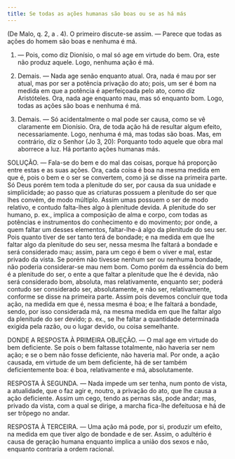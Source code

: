 ```yaml
---
title: Se todas as ações humanas são boas ou se as há más
---
```


(De Malo, q. 2, a . 4).
  O primeiro discute-se assim. ― Parece que todas as ações do homem são boas e nenhuma é má.  

1. ― Pois, como diz Dionísio, o mal só age em virtude do bem. Ora, este não produz aquele. Logo, nenhuma ação é má.  

2. Demais. ― Nada age senão enquanto atual. Ora, nada é mau por ser atual, mas por ser a potência privação do ato; pois, um ser é bom na medida em que a potência é aperfeiçoada pelo ato, como diz Aristóteles. Ora, nada age enquanto mau, mas só enquanto bom. Logo, todas as ações são boas e nenhuma é má.  

3. Demais. ― Só acidentalmente o mal pode ser causa, como se vê claramente em Dionísio. Ora, de toda ação há de resultar algum efeito, necessariamente. Logo, nenhuma é má, mas todas são boas.  Mas, em contrário, diz o Senhor (Jo 3, 20): Porquanto todo aquele que obra mal aborrece a luz. Há portanto ações humanas más.  

SOLUÇÃO. ― Fala-se do bem e do mal das coisas, porque há proporção entre estas e as suas ações. Ora, cada coisa é boa na mesma medida em que é, pois o bem e o ser se convertem, como já se disse na primeira parte. Só Deus porém tem toda a plenitude do ser, por causa da sua unidade e simplicidade; ao passo que as criaturas possuem a plenitude do ser que lhes convém, de modo múltiplo. Assim umas possuem o ser de modo relativo, e contudo falta-lhes algo à plenitude devida. A plenitude do ser humano, p. ex., implica a composição de alma e corpo, com todas as potências e instrumentos do conhecimento e do movimento; por onde, a quem faltar um desses elementos, faltar-lhe-á algo da plenitude do seu ser. Pois quanto tiver de ser tanto terá de bondade; e na medida em que lhe faltar algo da plenitude do seu ser, nessa mesma lhe faltará a bondade e será considerado mau; assim, para um cego é bem o viver e mal, estar privado da vista. Se porém não tivesse nenhum ser ou nenhuma bondade, não poderia considerar-se mau nem bom. Como porém da essência do bem é a plenitude do ser, o ente a que faltar a plenitude que lhe é devida, não será considerado bom, absoluta, mas relativamente, enquanto ser; poderá contudo ser considerado ser, absolutamente, e não ser, relativamente, conforme se disse na primeira parte.  Assim pois devemos concluir que toda ação, na medida em que é, nessa mesma é boa; e lhe faltará a bondade, sendo, por isso considerada má, na mesma medida em que lhe faltar algo da plenitude do ser devido; p. ex., se lhe faltar a quantidade determinada exigida pela razão, ou o lugar devido, ou coisa semelhante. 

DONDE A RESPOSTA À PRIMEIRA OBJEÇÃO. — O mal age em virtude do bem deficiente. Se pois o bem faltasse totalmente, não haveria ser nem ação; e se o bem não fosse deficiente, não haveria mal. Por onde, a ação causada, em virtude de um bem deficiente, há de ser também deficientemente boa: é boa, relativamente e má, absolutamente.  

RESPOSTA À SEGUNDA. ― Nada impede um ser tenha, num ponto de vista, a atualidade, que o faz agir e, noutro, a privação do ato, que lhe causa a ação deficiente. Assim um cego, tendo as pernas sãs, pode andar; mas, privado da vista, com a qual se dirige, a marcha fica-lhe defeituosa e há de ser trôpego no andar.  

RESPOSTA À TERCEIRA. ― Uma ação má pode, por si, produzir um efeito, na medida em que tiver algo de bondade e de ser. Assim, o adultério é causa de geração humana enquanto implica a união dos sexos e não, enquanto contraria a ordem racional.